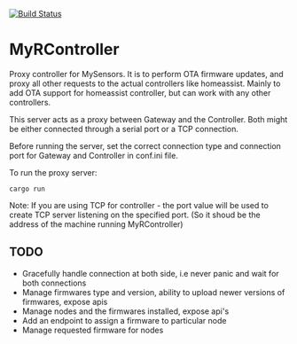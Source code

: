 [![Build Status](https://travis-ci.org/tsathishkumar/MySController-rs.svg?branch=master)](https://travis-ci.org/tsathishkumar/MySController-rs)
# MyRController
Proxy controller for MySensors. It is to perform OTA firmware updates, and proxy all other requests to the actual controllers like homeassist. Mainly to add OTA support for homeassist controller, but can work with any other controllers.

This server acts as a proxy between Gateway and the Controller. Both might be either connected through a serial port or a TCP connection.

Before running the server, set the correct connection type and connection port for Gateway and Controller in conf.ini file.

To run the proxy server:
```
cargo run
```

Note: If you are using TCP for controller - the port value will be used to create TCP server listening on the specified port. (So it shoud be the address of the machine running MyRController)

## TODO

* Gracefully handle connection at both side, i.e never panic and wait for both connections
* Manage firmwares type and version, ability to upload newer versions of firmwares, expose apis
* Manage nodes and the firmwares installed, expose api's
* Add an endpoint to assign a firmware to particular node
* Manage requested firmware for nodes

